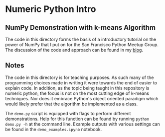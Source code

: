 # Numeric Python Intro

## NumPy Demonstration with k-means Algorithm

The code in this directory forms the basis of a introductory tutorial on the power of NumPy that I put on for the San Francisco Python Meetup Group. The discussion of the code and approach can be found in my [blog](ultramann.github.io).

## Notes

The code in this directory is for teaching purposes. As such many of the programming choices made in writing it were towards the end of easier to explain code. In addition, as the topic being taught in this repository is numeric python, the focus is not on the most cutting edge of k-means techniques. Nor does it embrace Python's object oriented paradigm which would likely prefer that the algorithm be implemented as a class.

The `demo.py` script is equipped with flags to perform different demonstrations. Help for this function can be found by running `python demo.py -h` at the command line. Example outputs with various settings can be found in the `demo_examples.ipynb` notebook.
